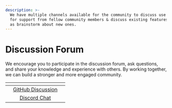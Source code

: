 ```yaml
---
description: >-
  We have multiple channels available for the community to discuss use cases, as
  for support from fellow community members & discuss existing features as well
  as brainstorm about new ones.
---
```


# Discussion Forum

We encourage you to participate in the discussion forum, ask questions, and share your knowledge and experience with others. By working together, we can build a stronger and more engaged community.



<table data-view="cards"><thead><tr><th align="center"></th><th align="center"></th><th align="center"></th></tr></thead><tbody><tr><td align="center"></td><td align="center"><a href="https://github.com/Sunbird-RC/community/discussions">GitHub Discussion</a></td><td align="center"></td></tr><tr><td align="center"></td><td align="center"><a href="https://discord.gg/Q5mvw2mGC8">Discord Chat</a></td><td align="center"></td></tr></tbody></table>




